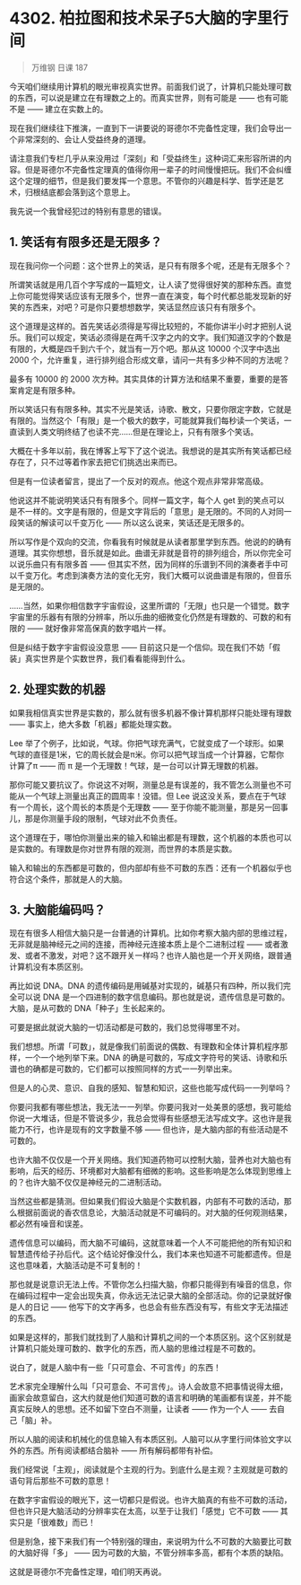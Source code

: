 # 4302. 柏拉图和技术呆子5大脑的字里行间

> 万维钢 日课 187

今天咱们继续用计算机的眼光审视真实世界。前面我们说了，计算机只能处理可数的东西，可以说是建立在有理数之上的。而真实世界，则有可能是 —— 也有可能不是 —— 建立在实数上的。

现在我们继续往下推演，一直到下一讲要说的哥德尔不完备性定理，我们会导出一个非常深刻的、会让人受益终身的道理。

请注意我们专栏几乎从来没用过「深刻」和「受益终生」这种词汇来形容所讲的内容。但是哥德尔不完备性定理真的值得你用一辈子的时间慢慢把玩。我们不会纠缠这个定理的细节，但是我们要发挥一个意思。不管你的兴趣是科学、哲学还是艺术，归根结底都会落到这个意思上。

我先说一个我曾经犯过的特别有意思的错误。

## 1. 笑话有有限多还是无限多？

现在我问你一个问题：这个世界上的笑话，是只有有限多个呢，还是有无限多个？

所谓笑话就是用几百个字写成的一篇短文，让人读了觉得很好笑的那种东西。直觉上你可能觉得笑话应该有无限多个，世界一直在演变，每个时代都总能发现新的好笑的东西来，对吧？可是你只要想想数学，笑话显然应该只有有限多个。

这个道理是这样的。首先笑话必须得是写得比较短的，不能你讲半小时才把别人说乐。我们可以规定，笑话必须得是在两千汉字之内的文字。我们知道汉字的个数是有限的，大概是四千到六千个，就当有一万个吧。那从这 10000 个汉字中选出 2000 个，允许重复，进行排列组合形成文章，请问一共有多少种不同的方法呢？

最多有 10000 的 2000 次方种。其实具体的计算方法和结果不重要，重要的是答案肯定是有限多种。

所以笑话只有有限多种。其实不光是笑话，诗歌、散文，只要你限定字数，它就是有限的。当然这个「有限」是一个极大的数字，可能就算我们每秒读一个笑话，一直读到人类文明终结了也读不完……但是在理论上，只有有限多个笑话。

大概在十多年以前，我在博客上写下了这个说法。我想说的是其实所有笑话都已经存在了，只不过等着作家去把它们挑选出来而已。

但是有一位读者留言，提出了一个反对的观点。他这个观点非常非常高级。

他说这并不能说明笑话只有有限多个。同样一篇文字，每个人 get 到的笑点可以是不一样的。文字是有限的，但是文字背后的「意思」是无限的。不同的人对同一段笑话的解读可以千变万化 —— 所以这么说来，笑话还是无限多的。

所以写作是个双向的交流，你看我有时候就是从读者那里学到东西。他说的的确有道理。其实你想想，音乐就是如此。曲谱无非就是音符的排列组合，所以你完全可以说乐曲只有有限多首 —— 但其实不然，因为同样的乐谱到不同的演奏者手中可以千变万化。考虑到演奏方法的变化无穷，我们大概可以说曲谱是有限的，但音乐是无限的。

……当然，如果你相信数字宇宙假设，这里所谓的「无限」也只是一个错觉。数字宇宙里的乐器有有限的分辨率，所以乐曲的细微变化仍然是有理数的、可数的和有限的 —— 就好像非常高保真的数字唱片一样。

但是纠结于数字宇宙假设没意思 —— 目前这只是一个信仰。现在我们不妨「假装」真实世界是个实数世界，我们看看能得到什么。

## 2. 处理实数的机器

如果我相信真实世界是实数的，那么就有很多机器不像计算机那样只能处理有理数 —— 事实上，绝大多数「机器」都能处理实数。

Lee 举了个例子，比如说，气球。你把气球充满气，它就变成了一个球形。如果气球的直径是1米，它的周长就会是π米。你可以把气球当成一个计算器，它帮你计算了π —— 而 π 是一个无理数！气球，是一台可以计算无理数的机器。

那你可能又要抗议了。你说这不对啊，测量总是有误差的，我不管怎么测量也不可能从一个气球上测量出真正的圆周率！没错。但 Lee 说这没关系，要点在于气球有一个周长，这个周长的本质是个无理数 —— 至于你能不能测量，那是另一回事儿，那是你测量手段的限制，气球对此不负责任。

这个道理在于，哪怕你测量出来的输入和输出都是有理数，这个机器的本质也可以是实数的。有理数是你对世界有限的观测，而世界的本质是实数。

输入和输出的东西都是可数的，但内部却有些不可数的东西：还有一个机器似乎也符合这个条件，那就是人的大脑。

## 3. 大脑能编码吗？

现在有很多人相信大脑只是一台普通的计算机。比如你考察大脑内部的思维过程，无非就是脑神经元之间的连接，而神经元连接本质上是个二进制过程 —— 或者激发、或者不激发，对吧？这不跟开关一样吗？也许人脑也是一个开关网络，跟普通计算机没有本质区别。

再比如说 DNA。DNA 的遗传编码是用碱基对实现的，碱基只有四种，所以我们完全可以说 DNA 是一个四进制的数字信息编码。那也就是说，遗传信息是可数的。大脑，是从可数的 DNA「种子」生长起来的。

可要是据此就说大脑的一切活动都是可数的，我们总觉得哪里不对。 

我们想想。所谓「可数」，就是像我们前面说的偶数、有理数和全体计算机程序那样，一个一个地列举下来。DNA 的确是可数的，写成文字符号的笑话、诗歌和乐谱也的确都是可数的，它们都可以按照同样的方式一一列举出来。

但是人的心灵、意识、自我的感知、智慧和知识，这些也能写成代码一一列举吗？

你要问我都有哪些想法，我无法一一列举。你要问我对一处美景的感想，我可能给你说一大堆话，但是不管说多少，我总会觉得有些感想无法写成文字。这也许是我能力不行，也许是现有的文字数量不够 —— 但也许，是大脑内部的有些活动是不可数的。

也许大脑不仅仅是一个开关网络。我们知道药物可以控制大脑，营养也对大脑也有影响，后天的经历、环境都对大脑都有细微的影响。这些影响是怎么体现到思维上的？也许大脑不仅仅是神经元的二进制活动。

当然这些都是猜测。但如果我们假设大脑是个实数机器，内部有不可数的活动，那么根据前面说的香农信息论，大脑活动就是不可编码的。对大脑的任何观测结果，都必然有噪音和误差。

遗传信息可以编码，而大脑不可编码，这就意味着一个人不可能把他的所有知识和智慧遗传给子孙后代。这个结论好像没什么，我们本来也知道不可能都遗传。但是这也意味着，大脑活动是不可复制的！

那也就是说意识无法上传。不管你怎么扫描大脑，你都只能得到有噪音的信息，你在编码过程中一定会出现失真，你永远无法记录大脑的全部活动。你的记录就好像是人的日记 —— 他写下的文字再多，也总会有些东西没有写，有些文字无法描述的东西。

如果是这样的，那我们就找到了人脑和计算机之间的一个本质区别。这个区别就是计算机只能处理可数的、数字化的东西，而人脑的思维过程是不可数的。

说白了，就是人脑中有一些「只可意会、不可言传」的东西！

艺术家完全理解什么叫「只可意会、不可言传」。诗人会故意不把事情说得太细，画家会故意留白，这大约就是他们知道可数的语言和明确的笔画都有误差，并不能真实反映人的思想。还不如留下空白不测量，让读者 —— 作为一个人 —— 去自己「脑」补。

所以人脑的阅读和机械化的信息输入有本质区别。人脑可以从字里行间体验文字以外的东西。所有阅读都结合脑补 —— 所有解码都带有补偿。

我们经常说「主观」，阅读就是个主观的行为。到底什么是主观？主观就是可数的语句背后那些不可数的意思！

在数字宇宙假设的眼光下，这一切都只是假说。也许大脑真的有些不可数的活动，但也许只是大脑活动的分辨率实在太高，以至于让我们「感觉」它不可数 —— 其实只是「很难数」而已！

但是别急，接下来我们有一个特别强的理由，来说明为什么不可数的大脑要比可数的大脑好得「多」 —— 因为可数的大脑，不管分辨率多高，都有个本质的缺陷。

这就是哥德尔不完备性定理，咱们明天再说。

